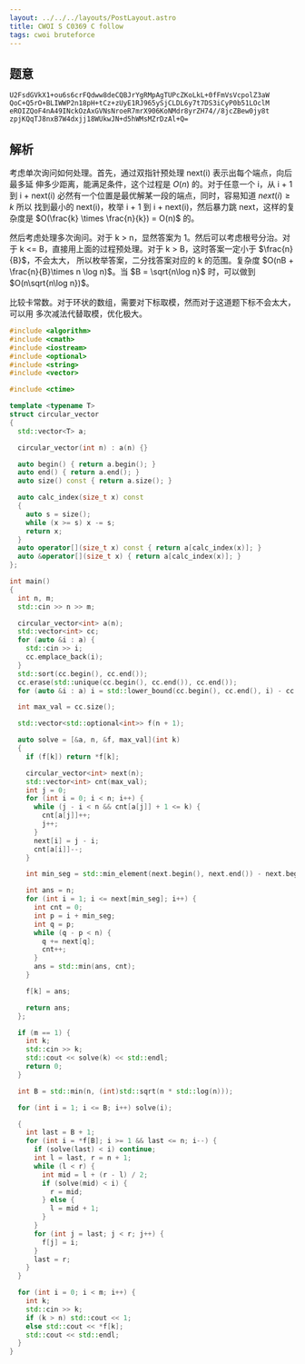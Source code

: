 ```yaml
---
layout: ../../../layouts/PostLayout.astro
title: CWOI S C0369 C follow
tags: cwoi bruteforce
---
```


## 题意

```
U2FsdGVkX1+ou6s6crFQdww8deCQBJrYgRMpAgTUPcZKoLkL+0fFmVsVcpolZ3aW
QoC+Q5rO+BLIWWP2n18pH+tCz+zUyE1RJ965ySjCLDL6y7t7DS3iCyP0b51LOclM
eROIZQoF4nA49INckOzAxGVNsNroeR7mrX906KoNMdr8yrZH74//8jcZBew0jy8t
zpjKQqTJ8nxB7W4dxjj18WUkwJN+d5hWMsMZrDzAl+Q=
```

## 解析

考虑单次询问如何处理。首先，通过双指针预处理 next(i) 表示出每个端点，向后最多延
伸多少距离，能满足条件，这个过程是 $O(n)$ 的。对于任意一个 i，从 i + 1 到 i +
next(i) 必然有一个位置是最优解某一段的端点，同时，容易知道 $next(i) \ge k$ 所以
找到最小的 next(i)，枚举 i + 1 到 i + next(i)，然后暴力跳 next，这样的复杂度是
$O(\frac{k} \times \frac{n}{k}) = O(n)$ 的。

然后考虑处理多次询问。对于 k > n，显然答案为 1。然后可以考虑根号分治。对于 k <=
B，直接用上面的过程预处理。对于 k > B，这时答案一定小于 $\frac{n}{B}$，不会太大，
所以枚举答案，二分找答案对应的 k 的范围。复杂度 $O(nB + \frac{n}{B}\times n
\log n)$。当 $B = \sqrt{n\log n}$ 时，可以做到 $O(n\sqrt{n\log n})$。

比较卡常数。对于环状的数组，需要对下标取模，然而对于这道题下标不会太大，可以用
多次减法代替取模，优化极大。

```cpp
#include <algorithm>
#include <cmath>
#include <iostream>
#include <optional>
#include <string>
#include <vector>

#include <ctime>

template <typename T>
struct circular_vector
{
  std::vector<T> a;

  circular_vector(int n) : a(n) {}

  auto begin() { return a.begin(); }
  auto end() { return a.end(); }
  auto size() const { return a.size(); }

  auto calc_index(size_t x) const
  {
    auto s = size();
    while (x >= s) x -= s;
    return x;
  }
  auto operator[](size_t x) const { return a[calc_index(x)]; }
  auto &operator[](size_t x) { return a[calc_index(x)]; }
};

int main()
{
  int n, m;
  std::cin >> n >> m;

  circular_vector<int> a(n);
  std::vector<int> cc;
  for (auto &i : a) {
    std::cin >> i;
    cc.emplace_back(i);
  }
  std::sort(cc.begin(), cc.end());
  cc.erase(std::unique(cc.begin(), cc.end()), cc.end());
  for (auto &i : a) i = std::lower_bound(cc.begin(), cc.end(), i) - cc.begin();

  int max_val = cc.size();

  std::vector<std::optional<int>> f(n + 1);

  auto solve = [&a, n, &f, max_val](int k)
  {
    if (f[k]) return *f[k];

    circular_vector<int> next(n);
    std::vector<int> cnt(max_val);
    int j = 0;
    for (int i = 0; i < n; i++) {
      while (j - i < n && cnt[a[j]] + 1 <= k) {
        cnt[a[j]]++;
        j++;
      }
      next[i] = j - i;
      cnt[a[i]]--;
    }

    int min_seg = std::min_element(next.begin(), next.end()) - next.begin();

    int ans = n;
    for (int i = 1; i <= next[min_seg]; i++) {
      int cnt = 0;
      int p = i + min_seg;
      int q = p;
      while (q - p < n) {
        q += next[q];
        cnt++;
      }
      ans = std::min(ans, cnt);
    }

    f[k] = ans;

    return ans;
  };

  if (m == 1) {
    int k;
    std::cin >> k;
    std::cout << solve(k) << std::endl;
    return 0;
  }

  int B = std::min(n, (int)std::sqrt(n * std::log(n)));

  for (int i = 1; i <= B; i++) solve(i);

  {
    int last = B + 1;
    for (int i = *f[B]; i >= 1 && last <= n; i--) {
      if (solve(last) < i) continue;
      int l = last, r = n + 1;
      while (l < r) {
        int mid = l + (r - l) / 2;
        if (solve(mid) < i) {
          r = mid;
        } else {
          l = mid + 1;
        }
      }
      for (int j = last; j < r; j++) {
        f[j] = i;
      }
      last = r;
    }
  }

  for (int i = 0; i < m; i++) {
    int k;
    std::cin >> k;
    if (k > n) std::cout << 1;
    else std::cout << *f[k];
    std::cout << std::endl;
  }
}
```
